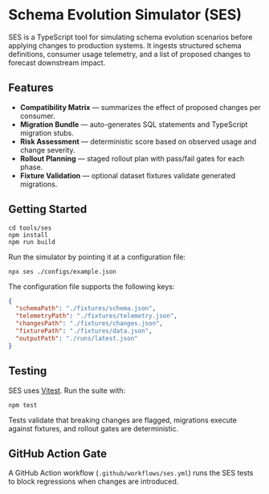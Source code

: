 # Schema Evolution Simulator (SES)

SES is a TypeScript tool for simulating schema evolution scenarios before applying changes to production systems. It ingests structured schema definitions, consumer usage telemetry, and a list of proposed changes to forecast downstream impact.

## Features

- **Compatibility Matrix** — summarizes the effect of proposed changes per consumer.
- **Migration Bundle** — auto-generates SQL statements and TypeScript migration stubs.
- **Risk Assessment** — deterministic score based on observed usage and change severity.
- **Rollout Planning** — staged rollout plan with pass/fail gates for each phase.
- **Fixture Validation** — optional dataset fixtures validate generated migrations.

## Getting Started

```
cd tools/ses
npm install
npm run build
```

Run the simulator by pointing it at a configuration file:

```
npx ses ./configs/example.json
```

The configuration file supports the following keys:

```json
{
  "schemaPath": "./fixtures/schema.json",
  "telemetryPath": "./fixtures/telemetry.json",
  "changesPath": "./fixtures/changes.json",
  "fixturePath": "./fixtures/data.json",
  "outputPath": "./runs/latest.json"
}
```

## Testing

SES uses [Vitest](https://vitest.dev). Run the suite with:

```
npm test
```

Tests validate that breaking changes are flagged, migrations execute against fixtures, and rollout gates are deterministic.

## GitHub Action Gate

A GitHub Action workflow (`.github/workflows/ses.yml`) runs the SES tests to block regressions when changes are introduced.
